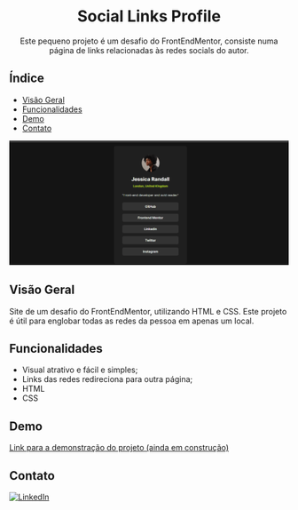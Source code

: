 <h1 align="center">Social Links Profile</h1>

<p align="center">Este pequeno projeto é um desafio do FrontEndMentor, consiste numa página de links relacionadas às redes socials do autor.</p>

## Índice

- [Visão Geral](#visão-geral)
- [Funcionalidades](#funcionalidades)
- [Demo](#demo)
- [Contato](#contato)

![gif do projeto](./src/assets/images/social-links-profile.gif)

## Visão Geral

Site de um desafio do FrontEndMentor, utilizando HTML e CSS. Este projeto é útil para englobar todas as redes da pessoa em apenas um local.

## Funcionalidades

- Visual atrativo e fácil e simples;
- Links das redes redireciona para outra página;
- HTML
- CSS

## Demo

[Link para a demonstração do projeto (ainda em construção)](https://bruno-nog.github.io/verificador-email/)

## Contato

[![LinkedIn](https://img.shields.io/badge/LinkedIn-0077B5?style=for-the-badge&logo=linkedin&logoColor=white)](https://www.linkedin.com/in/bruno-nogueira-de-queiroz-a9667a2a6/)
